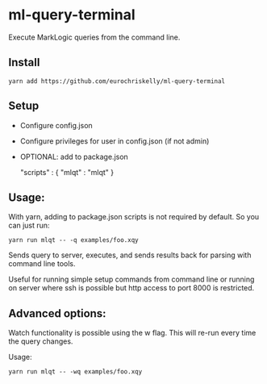 # ml-query-terminal

Execute MarkLogic queries from the command line.

## Install

    yarn add https://github.com/eurochriskelly/ml-query-terminal
    
## Setup

- Configure config.json 
- Configure privileges for user in config.json (if not admin)
- OPTIONAL: add to package.json

    "scripts" : { "mlqt" : "mlqt" }

## Usage:

   With yarn, adding to package.json scripts is not required by
   default. So you can just run:

    yarn run mlqt -- -q examples/foo.xqy

Sends query to server, executes, and sends results back for parsing
with command line tools.

Useful for running simple setup commands from command line or running
on server where ssh is possible but http access to port 8000 is
restricted.

## Advanced options:

Watch functionality is possible using the w flag. This will re-run
every time the query changes.

Usage:

    yarn run mlqt -- -wq examples/foo.xqy
